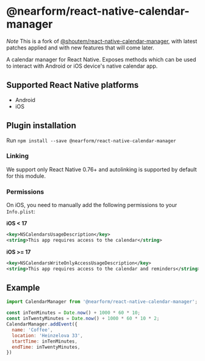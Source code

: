 # @nearform/react-native-calendar-manager

*Note*
This is a fork of [@shoutem/react-native-calendar-manager](https://github.com/shoutem/react-native-calendar-manager), with latest patches applied and with new features that will come later.

A calendar manager for React Native. Exposes methods which can be used to interact with Android or iOS device's native calendar app.

## Supported React Native platforms

- Android
- iOS

## Plugin installation

Run `npm install --save @nearform/react-native-calendar-manager`

### Linking

We support only React Native 0.76+ and autolinking is supported by default for this module.

### Permissions

On iOS, you need to manually add the following permissions to your `Info.plist`:

**iOS < 17**
```xml
<key>NSCalendarsUsageDescription</key>
<string>This app requires access to the calendar</string>
```
**iOS >= 17**
```xml
<key>NSCalendarsWriteOnlyAccessUsageDescription</key>
<string>This app requires access to the calendar and reminders</string>
```


## Example
```javascript
import CalendarManager from '@nearform/react-native-calendar-manager';

const inTenMinutes = Date.now() + 1000 * 60 * 10;
const inTwentyMinutes = Date.now() + 1000 * 60 * 10 * 2;
CalendarManager.addEvent({
  name: 'Coffee',
  location: 'Heinzelova 33',
  startTime: inTenMinutes,
  endTime: inTwentyMinutes,
})


```
